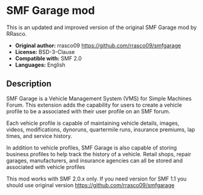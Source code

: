 # SMF Garage mod
This is an updated and improved version of the original SMF Garage mod by RRasco.
* **Original author:** rrasco09 https://github.com/rrasco09/smfgarage
* **License:** BSD-3-Clause
* **Compatible with:** SMF 2.0  
* **Languages:** English  

## Description

SMF Garage is a Vehicle Management System (VMS) for Simple Machines Forum. This extension adds the capability for users to create a vehicle profile to be a associated with their user profile on an SMF forum.

Each vehicle profile is capable of maintaining vehicle details, images, videos, modifications, dynoruns, quartermile runs, insurance premiums, lap times, and service history.

In addition to vehicle profiles, SMF Garage is also capable of storing business profiles to help track the history of a vehicle. Retail shops, repair garages, manufacturers, and insurance agencies can all be stored and associated with vehicle profiles

This mod works with SMF 2.0.x only. If you need version for SMF 1.1 you should use original version https://github.com/rrasco09/smfgarage